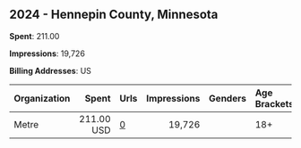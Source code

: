 ## 2024 - Hennepin County, Minnesota 
**Spent**: 211.00

**Impressions**: 19,726

**Billing Addresses**: US

|Organization|Spent|Urls|Impressions|Genders|Age Brackets|Country Codes|
|:---|---:|:---|---:|:---|:---|:---|
|Metre|211.00 USD|[0](https://www.snap.com/political-ads/asset/e11d6ee27a6256f4c174f99047449c4435c61142b5a76b75c900b4fa1e15d995?mediaType=mp4)|19,726||18+|united states|
